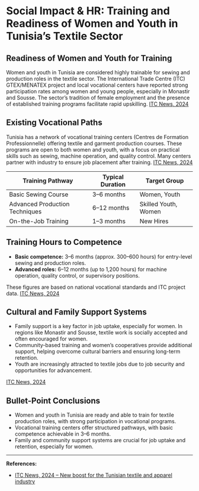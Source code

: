 # Social Impact & HR: Training and Readiness of Women and Youth in Tunisia’s Textile Sector

## Readiness of Women and Youth for Training

Women and youth in Tunisia are considered highly trainable for sewing and production roles in the textile sector. The International Trade Centre (ITC) GTEX/MENATEX project and local vocational centers have reported strong participation rates among women and young people, especially in Monastir and Sousse. The sector’s tradition of female employment and the presence of established training programs facilitate rapid upskilling. [ITC News, 2024](https://www.intracen.org/news-and-events/news/new-boost-for-the-tunisian-textile-and-apparel-industry)

## Existing Vocational Paths

Tunisia has a network of vocational training centers (Centres de Formation Professionnelle) offering textile and garment production courses. These programs are open to both women and youth, with a focus on practical skills such as sewing, machine operation, and quality control. Many centers partner with industry to ensure job placement after training. [ITC News, 2024](https://www.intracen.org/news-and-events/news/new-boost-for-the-tunisian-textile-and-apparel-industry)

| Training Pathway                | Typical Duration | Target Group         |
|---------------------------------|------------------|---------------------|
| Basic Sewing Course             | 3–6 months      | Women, Youth        |
| Advanced Production Techniques  | 6–12 months     | Skilled Youth, Women|
| On-the-Job Training             | 1–3 months      | New Hires           |

## Training Hours to Competence

- **Basic competence:** 3–6 months (approx. 300–600 hours) for entry-level sewing and production roles.
- **Advanced roles:** 6–12 months (up to 1,200 hours) for machine operation, quality control, or supervisory positions.

These figures are based on national vocational standards and ITC project data. [ITC News, 2024](https://www.intracen.org/news-and-events/news/new-boost-for-the-tunisian-textile-and-apparel-industry)

## Cultural and Family Support Systems

- Family support is a key factor in job uptake, especially for women. In regions like Monastir and Sousse, textile work is socially accepted and often encouraged for women.
- Community-based training and women’s cooperatives provide additional support, helping overcome cultural barriers and ensuring long-term retention.
- Youth are increasingly attracted to textile jobs due to job security and opportunities for advancement.

[ITC News, 2024](https://www.intracen.org/news-and-events/news/new-boost-for-the-tunisian-textile-and-apparel-industry)

## Bullet-Point Conclusions

- Women and youth in Tunisia are ready and able to train for textile production roles, with strong participation in vocational programs.
- Vocational training centers offer structured pathways, with basic competence achievable in 3–6 months.
- Family and community support systems are crucial for job uptake and retention, especially for women.

---

**References:**
- [ITC News, 2024 – New boost for the Tunisian textile and apparel industry](https://www.intracen.org/news-and-events/news/new-boost-for-the-tunisian-textile-and-apparel-industry) 